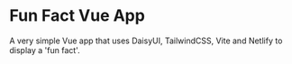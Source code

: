 # Fun Fact Vue App

A very simple Vue app that uses DaisyUI, TailwindCSS, Vite and Netlify to display a 'fun fact'.
